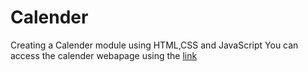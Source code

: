 # Calender
Creating a Calender module using HTML,CSS and JavaScript
You can access the calender webapage using the [link](https://megh-zyke.github.io/Calender/)

